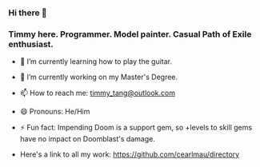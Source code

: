 ### Hi there 👋 
### Timmy here. Programmer. Model painter. Casual Path of Exile enthusiast. 

- 🌱 I’m currently learning how to play the guitar.
- 🔭 I’m currently working on my Master's Degree.
- 📫 How to reach me: timmy_tang@outlook.com
- 😄 Pronouns: He/Him
- ⚡ Fun fact: Impending Doom is a support gem, so +levels to skill gems have no impact on Doomblast's damage.

- Here's a link to all my work: https://github.com/cearlmau/directory
<!--
**cearlmau/cearlmau** is a ✨ _special_ ✨ repository because its `README.md` (this file) appears on your GitHub profile.

Here are some ideas to get you started:



- 👯 I’m looking to collaborate on ...
- 🤔 I’m looking for help with ...
- 💬 Ask me about ...

-->
